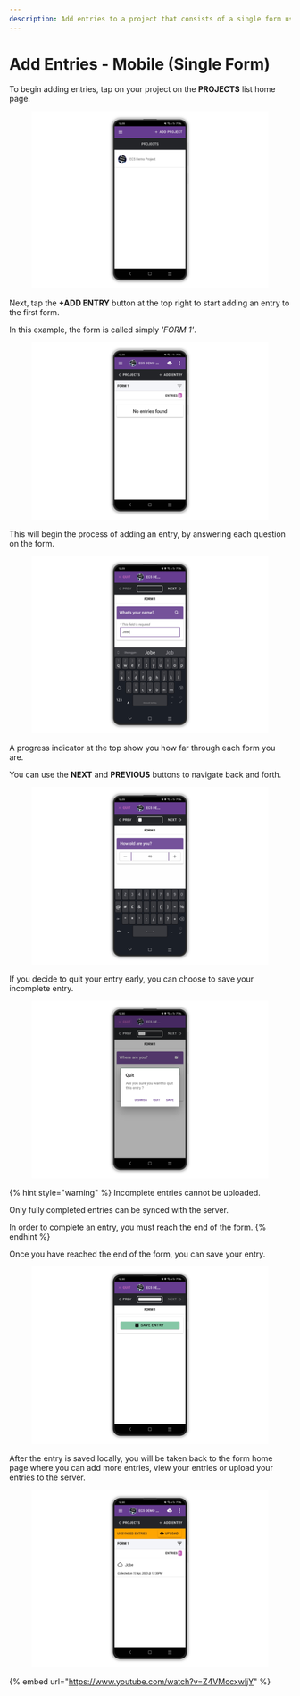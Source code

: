 ```yaml
---
description: Add entries to a project that consists of a single form using the mobile app
---
```


# Add Entries - Mobile (Single Form)

To begin adding entries, tap on your project on the **PROJECTS** list home page.

<figure><img src="../.gitbook/assets/20230413_123159521_1.png" alt=""><figcaption></figcaption></figure>

Next, tap the **+ADD ENTRY** button at the top right to start adding an entry to the first form.

In this example, the form is called simply _'FORM 1'_.

<figure><img src="../.gitbook/assets/20230413_123159122_1.png" alt=""><figcaption></figcaption></figure>

This will begin the process of adding an entry, by answering each question on the form.

<figure><img src="../.gitbook/assets/20230413_123200377_1.png" alt=""><figcaption></figcaption></figure>

A progress indicator at the top show you how far through each form you are.

You can use the **NEXT** and **PREVIOUS** buttons to navigate back and forth.

<figure><img src="../.gitbook/assets/20230413_123159925_1.png" alt=""><figcaption></figcaption></figure>

If you decide to quit your entry early, you can choose to save your incomplete entry.

<figure><img src="../.gitbook/assets/20230413_123201196_1.png" alt=""><figcaption></figcaption></figure>

{% hint style="warning" %}
Incomplete entries cannot be uploaded.

Only fully completed entries can be synced with the server.

In order to complete an entry, you must reach the end of the form.
{% endhint %}

Once you have reached the end of the form, you can save your entry.

<figure><img src="../.gitbook/assets/20230413_123200770_1.png" alt=""><figcaption></figcaption></figure>

After the entry is saved locally, you will be taken back to the form home page where you can add more entries, view your entries or upload your entries to the server.

<figure><img src="../.gitbook/assets/20230413_123201598_1.png" alt=""><figcaption></figcaption></figure>

{% embed url="https://www.youtube.com/watch?v=Z4VMccxwljY" %}
